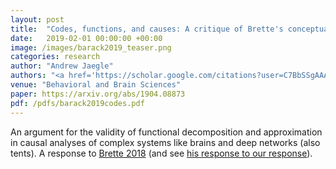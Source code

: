 ```yaml
---
layout: post
title:  "Codes, functions, and causes: A critique of Brette's conceptual analysis of coding"
date:   2019-02-01 00:00:00 +00:00
image: /images/barack2019_teaser.png
categories: research
author: "Andrew Jaegle"
authors: "<a href='https://scholar.google.com/citations?user=C7BbSSgAAAAJ&hl=en'>David Barack</a> and <strong>Andrew Jaegle</strong>"
venue: "Behavioral and Brain Sciences"
paper: https://arxiv.org/abs/1904.08873
pdf: /pdfs/barack2019codes.pdf
---
```

An argument for the validity of functional decomposition and approximation in causal analyses of complex systems like brains and deep networks (also tents). A response to <a href="https://www.cambridge.org/core/journals/behavioral-and-brain-sciences/article/abs/is-coding-a-relevant-metaphor-for-the-brain/D578626E4888193FFFAE5B6E2C37E052">Brette 2018</a> (and see <a href="https://www.cambridge.org/core/journals/behavioral-and-brain-sciences/article/abs/neural-coding-the-bureaucratic-model-of-the-brain/4000AFEA44ACD50C184D555E6F2605B2">his response to our response</a>).